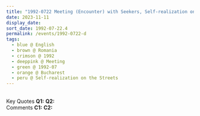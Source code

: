 ```yaml
---
title: "1992-0722 Meeting (Encounter) with Seekers, Self-realization on the Streets, at the end of the Shopping Afternoon, Bucharest, Romania"
date: 2023-11-11
display_date: 
sort_date: 1992-07-22.4
permalink: /events/1992-0722-d
tags:
  - blue @ English
  - brown @ Romania
  - crimson @ 1992
  - deeppink @ Meeting 
  - green @ 1992-07
  - orange @ Bucharest
  - peru @ Self-realization on the Streets
---
```


<br>

<wave-list>
  <list-title color="DarkSeaGreen" width="55">Key Quotes</list-title>
  <list-item color="BlanchedAlmond" width="280"><b>Q1:</b> <i></i></list-item>
  <list-item color="Lavender" width="280"><b>Q2:</b> <i></i></list-item>
</wave-list>

<br>

<wave-list>
  <list-title color="DarkSeaGreen" width="55">Comments</list-title>
  <list-item color="BlanchedAlmond" width="280"><b>C1:</b> <i></i></list-item>
  <list-item color="Lavender" width="280"><b>C2:</b> <i></i></list-item>
</wave-list>